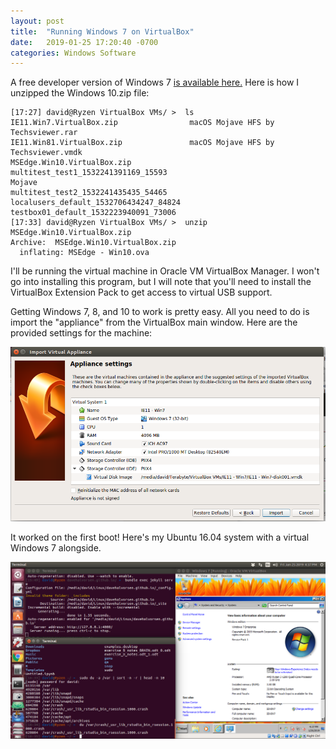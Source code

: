 ```yaml
---
layout: post
title:  "Running Windows 7 on VirtualBox"
date:   2019-01-25 17:20:40 -0700
categories: Windows Software
---
```


A free developer version of Windows 7 [is available here.](https://developer.microsoft.com/en-us/microsoft-edge/tools/vms/) Here is how I unzipped the Windows 10.zip file:

```console
[17:27] david@Ryzen VirtualBox VMs/ >  ls          
IE11.Win7.VirtualBox.zip                macOS Mojave HFS by Techsviewer.rar
IE11.Win81.VirtualBox.zip               macOS Mojave HFS by Techsviewer.vmdk
MSEdge.Win10.VirtualBox.zip             multitest_test1_1532241391169_15593
Mojave                                  multitest_test2_1532241435435_54465
localusers_default_1532706434247_84824  testbox01_default_1532223940091_73006
[17:33] david@Ryzen VirtualBox VMs/ >  unzip MSEdge.Win10.VirtualBox.zip
Archive:  MSEdge.Win10.VirtualBox.zip
  inflating: MSEdge - Win10.ova      
```

I'll be running the virtual machine in Oracle VM VirtualBox Manager. I won't go into installing this program, but I will note that you'll need to install the VirtualBox Extension Pack to get access to virtual USB support.

Getting Windows 7, 8, and 10 to work is pretty easy. All you need to do is import the "appliance" from the VirtualBox main window. Here are the provided settings for the machine:

![Windows7_Appliance](/assets/Virtual_Windows/Windows7_Appliance.png)

It worked on the first boot! Here's my Ubuntu 16.04 system with a virtual Windows 7 alongside.

![Windows_7](/assets/Virtual_Windows/Windows_7.png)
